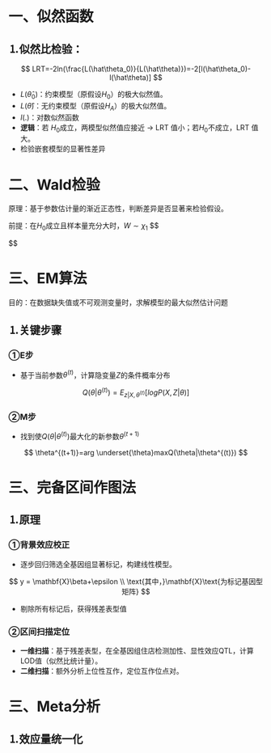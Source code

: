 # 一、似然函数

## &#9352;似然比检验：

$$
LRT=-2ln(\frac{L(\hat\theta_0)}{L(\hat\theta)})=-2[l(\hat\theta_0)-l(\hat\theta)]
$$

* $L(\hat\theta_0)$：约束模型（原假设$H_0$）的极大似然值。
* $L(\hat\theta)$：无约束模型（原假设$H_A$）的极大似然值。
* $l(.)$：对数似然函数
* **逻辑**：若 $H_0$成立，两模型似然值应接近 → LRT 值小；若$H_0$不成立，LRT 值大。
* 检验嵌套模型的显著性差异

# 二、Wald检验

原理：基于参数估计量的渐近正态性，判断差异是否显著来检验假设。

前提：在$H_0$成立且样本量充分大时，$W\sim\chi_1$
$$

$$

# 三、EM算法

目的：在数据缺失值或不可观测变量时，求解模型的最大似然估计问题

## &#9352;关键步骤

### &#9312;E步

* 基于当前参数$\theta^{(t)}$，计算隐变量$Z$的条件概率分布

$$
Q(\theta|\theta^{(t)})=E_{z|X,\theta^{(t)}}[logP(X,Z|\theta)]
$$

### &#9313;M步

* 找到使$Q(\theta|\theta^{(t)})$最大化的新参数$\theta^{(t+1)}$

$$
\theta^{(t+1)}=arg \underset{\theta}maxQ(\theta|\theta^{(t)})
$$

# 三、完备区间作图法

## &#9352;原理

### &#9312;背景效应校正

* 逐步回归筛选全基因组显著标记，构建线性模型。

$$
y = \mathbf{X}\beta+\epsilon
\\
\text{其中，}\mathbf{X}\text{为标记基因型矩阵}
$$

* 剔除所有标记后，获得残差表型值

### &#9313;区间扫描定位

* **一维扫描**：基于残差表型，在全基因组住店检测加性、显性效应QTL，计算LOD值（似然比统计量）。
* **二维扫描**：额外分析上位性互作，定位互作位点对。

# 三、Meta分析

## &#9352;效应量统一化
